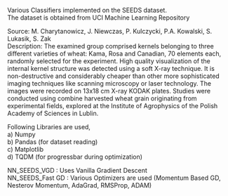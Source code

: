 Various Classifiers implemented on the SEEDS dataset.  
The dataset is obtained from UCI Machine Learning Repository  

Source: M. Charytanowicz, J. Niewczas, P. Kulczycki, P.A. Kowalski, S. Lukasik, S. Zak  
Description: The examined group comprised kernels belonging to three different varieties of wheat: Kama, Rosa and Canadian, 70 elements each, randomly selected for the experiment. High quality visualization of the internal kernel structure was detected using a soft X-ray technique. It is non-destructive and considerably cheaper than other more sophisticated imaging techniques like scanning microscopy or laser technology. The images were recorded on 13x18 cm X-ray KODAK plates. Studies were conducted using combine harvested wheat grain originating from experimental fields, explored at the Institute of Agrophysics of the Polish Academy of Sciences in Lublin.  


Following Libraries are used,  
a) Numpy  
b) Pandas (for dataset reading)  
c) Matplotlib  
d) TQDM (for progressbar during optimization)  
  
  
NN_SEEDS_VGD : Uses Vanilla Gradient Descent  
NN_SEEDS_Fast GD : Various Optimizers are used (Momentum Based GD, Nesterov Momentum, AdaGrad, RMSProp, ADAM)  



